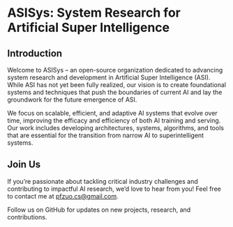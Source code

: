 # ASISys: System Research for Artificial Super Intelligence
## Introduction
Welcome to ASISys – an open-source organization dedicated to advancing system research and development in Artificial Super Intelligence (ASI). While ASI has not yet been fully realized, our vision is to create foundational systems and techniques that push the boundaries of current AI and lay the groundwork for the future emergence of ASI.

We focus on scalable, efficient, and adaptive AI systems that evolve over time, improving the efficacy and efficiency of both AI training and serving. Our work includes developing architectures, systems, algorithms, and tools that are essential for the transition from narrow AI to superintelligent systems.

## Join Us
If you’re passionate about tackling critical industry challenges and contributing to impactful AI research, we’d love to hear from you! Feel free to contact me at pfzuo.cs@gmail.com.

Follow us on GitHub for updates on new projects, research, and contributions.
